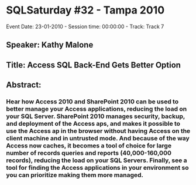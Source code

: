 # SQLSaturday #32 - Tampa 2010
Event Date: 23-01-2010 - Session time: 00:00:00 - Track: Track 7
## Speaker: Kathy Malone
## Title: Access SQL Back-End Gets Better Option
## Abstract:
### Hear how Access 2010 and SharePoint 2010 can be used to better manage your Access applications, reducing the load on your SQL Server.  SharePoint 2010 manages security, backup, and deployment of the Access aps, and makes it possible to use the Access ap in the browser without having Access on the client machine and in untrusted mode.   And because of the way Access now caches, it becomes a tool of choice for large number of records queries and reports (40,000-160,000 records), reducing the load on your SQL Servers.  Finally, see a tool for finding the Access applications in your environment so you can prioritize making them more managed.

